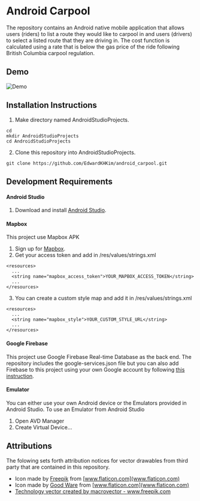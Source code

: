 # Android Carpool

The repository contains an Android native mobile application that allows users (riders) to list a route they would like to carpool in and users (drivers) to select a listed route that they are driving in. The cost function is calculated using a rate that is below the gas price of the ride following British Columbia carpool regulation. 

## Demo

![Demo](https://github.com/EdwardKHKim/android_carpool/blob/master/android_carpool_demo.gif)

## Installation Instructions
1. Make directory named AndroidStudioProjects. 
```
cd
mkdir AndroidStudioProjects
cd AndroidStudioProjects
```
2. Clone this repository into AndroidStudioProjects.
```
git clone https://github.com/EdwardKHKim/android_carpool.git
```

## Development Requirements
#### Android Studio 
1. Download and install [Android Studio](https://developer.android.com/studio).

#### Mapbox 
This project use Mapbox APK 
1. Sign up for [Mapbox](https://www.mapbox.com/).
2. Get your access token and add in /res/values/strings.xml 
```
<resources>
  ...
  <string name="mapbox_access_token">YOUR_MAPBOX_ACCESS_TOKEN</string>
  ...
</resources> 
```
3. You can create a custom style map and add it in /res/values/strings.xml 
```
<resources>
  ...
  <string name="mapbox_style">YOUR_CUSTOM_STYLE_URL</string>
  ...
</resources> 
```

#### Google Firebase 
This project use Google Firebase Real-time Database as the back end. The repository includes the google-services.json file but you can also add Firebase to this project using your own Google account by following [this instruction](https://firebase.google.com/docs/android/setup).

#### Emulator 
You can either use your own Android device or the Emulators provided in Android Studio. To use an Emulator from Android Studio
1. Open AVD Manager
2. Create Virtual Device...

## Attributions
The folowing sets forth attribution notices for vector drawables from third party that are contained in this repository. 
- Icon made by [Freepik](https://www.flaticon.com/authors/freepik) from [www.flaticon.com](www.flaticon.com)
- Icon made by [Good Ware](https://www.flaticon.com/authors/good-ware) from [www.flaticon.com](www.flaticon.com)
- <a href="https://www.freepik.com/free-photos-vectors/technology">Technology vector created by macrovector - www.freepik.com</a>
